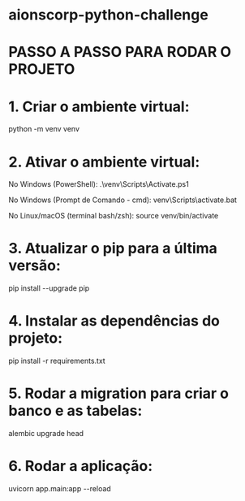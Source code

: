 # aionscorp-python-challenge

# PASSO A PASSO PARA RODAR O PROJETO

# 1. Criar o ambiente virtual: 
python -m venv venv

# 2. Ativar o ambiente virtual:
No Windows (PowerShell): .\venv\Scripts\Activate.ps1

No Windows (Prompt de Comando - cmd): venv\Scripts\activate.bat

No Linux/macOS (terminal bash/zsh): source venv/bin/activate

# 3. Atualizar o pip para a última versão:
pip install --upgrade pip

# 4. Instalar as dependências do projeto:
pip install -r requirements.txt

# 5. Rodar a migration para criar o banco e as tabelas:
alembic upgrade head

# 6. Rodar a aplicação:
uvicorn app.main:app --reload




